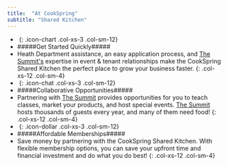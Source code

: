 ```yaml
---
title:  "At CookSpring"
subtitle: "Shared Kitchen"
---
```

- _&nbsp;_{: .icon-chart .col-xs-3 .col-sm-12}
- #####Get Started Quickly#####
- Heath Department assistance, an easy application process, and [The Summit's](http://thesummitfw.com) expertise in event & tenant relationships make the CookSpring Shared Kitchen the perfect place to grow your business faster.
{: .col-xs-12 .col-sm-4}
- _&nbsp;_{: .icon-chat .col-xs-3 .col-sm-12}
- #####Collaborative Opportunities#####
- Partnering with [The Summit](http://thesummitfw.com) provides opportunities for you to teach classes, market your products, and host special events. [The Summit](http://thesummitfw.com) hosts thousands of guests every year, and many of them need food!
{: .col-xs-12 .col-sm-4}
- _&nbsp;_{: .icon-dollar .col-xs-3 .col-sm-12}
- #####Affordable Memberships#####
- Save money by partnering with the CookSpring Shared Kitchen. With flexible membership options, you can save your upfront time and financial investment and do what you do best!
{: .col-xs-12 .col-sm-4}